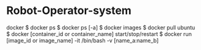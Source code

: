 # Robot-Operator-system
docker
	$ docker ps
	$ docker ps [-a]
	$ docker images
	$ docker pull ubuntu
	$ docker [container_id or container_name] start/stop/restart
	$ docker run [image_id or image_name] -it /bin/bash -v [name_a:name_b]


